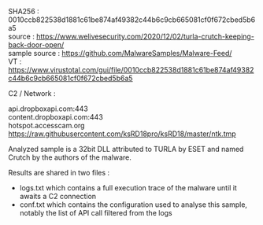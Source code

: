 SHA256 : 0010ccb822538d1881c61be874af49382c44b6c9cb665081cf0f672cbed5b6a5  
source : https://www.welivesecurity.com/2020/12/02/turla-crutch-keeping-back-door-open/  
sample source : https://github.com/MalwareSamples/Malware-Feed/  
VT : https://www.virustotal.com/gui/file/0010ccb822538d1881c61be874af49382c44b6c9cb665081cf0f672cbed5b6a5  


C2 / Network :

api.dropboxapi.com:443  
content.dropboxapi.com:443  
hotspot.accesscam.org  
https://raw.githubusercontent.com/ksRD18pro/ksRD18/master/ntk.tmp



Analyzed sample is a 32bit DLL attributed to TURLA by ESET and named Crutch by the authors of the malware.

Results are shared in two files :  
- logs.txt which contains a full execution trace of the malware until it awaits a C2 connection  
- conf.txt which contains the configuration used to analyse this sample, notably the list of API call filtered from the logs  



